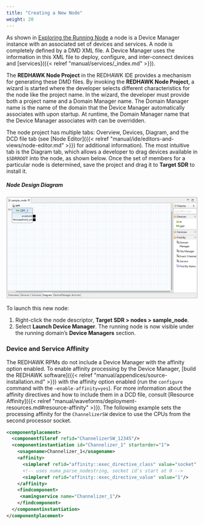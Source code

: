 ```yaml
---
title: "Creating a New Node"
weight: 20
---
```


As shown in [Exploring the Running Node](#exploring-the-running-node) a node is a Device Manager instance with an associated set of devices and services. A node is completely defined by a DMD XML file. A Device Manager uses the information in this XML file to deploy, configure, and inter-connect devices and [services]({{< relref "manual/services/_index.md" >}}).

The **REDHAWK Node Project** in the REDHAWK IDE provides a mechanism for generating these DMD files. By invoking the **REDHAWK Node Project**, a wizard is started where the developer selects different characteristics for the node like the project name. In the wizard, the developer must provide both a project name and a Domain Manager name. The Domain Manager name is the name of the domain that the Device Manager automatically associates with upon startup. At runtime, the Domain Manager name that the Device Manager associates with can be overridden.

The node project has multiple tabs: Overview, Devices, Diagram, and the DCD file tab (see [Node Editor]({{< relref "manual/ide/editors-and-views/node-editor.md" >}}) for additional information). The most intuitive tab is the Diagram tab, which allows a developer to drag devices available in `$SDRROOT` into the node, as shown below.  Once the set of members for a particular node is determined, save the project and drag it to **Target SDR** to install it.

##### Node Design Diagram
![Node design diagram](../images/NodeDesign.png)

To launch this new node:

1.  Right-click the node descriptor, **Target SDR  > nodes > sample_node**.
2.  Select **Launch Device Manager**. The running node is now visible under the running domain’s **Device Managers** section.

### Device and Service Affinity

The REDHAWK RPMs do not include a Device Manager with the affinity option enabled. To enable affinity processing by the Device Manager, [build the REDHAWK software]({{< relref "manual/appendices/source-installation.md" >}}) with the affinity option enabled (run the `configure` command with the `–enable-affinity=yes`). For more information about the affinity directives and how to include them in a DCD file, consult [Resource Affinity]({{< relref "manual/waveforms/deployment-resources.md#resource-affinity" >}}). The following example sets the processing affinity for the `ChannelizerSW` device to use the CPUs from the second processor socket.

```xml
<componentplacement>
  <componentfileref refid="ChannelizerSW_12345"/>
  <componentinstantiation id="Channelizer_1" startorder="1">
    <usagename>Channelizer_1</usagename>
    <affinity>
      <simpleref refid="affinity::exec_directive_class" value="socket" />
      <!-- uses numa_parse_nodestring, socket id's start at 0 -->
      <simpleref refid="affinity::exec_directive_value" value="1"/>
    </affinity>
    <findcomponent>
     <namingservice name="Channelizer_1"/>
    </findcomponent>
  </componentinstantiation>
</componentplacement>
```
